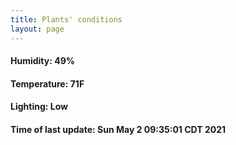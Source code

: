 ```yaml
---
title: Plants' conditions
layout: page
---
```



#### Humidity: 49%
#### Temperature: 71F
#### Lighting: Low
#### Time of last update: Sun May  2 09:35:01 CDT 2021
